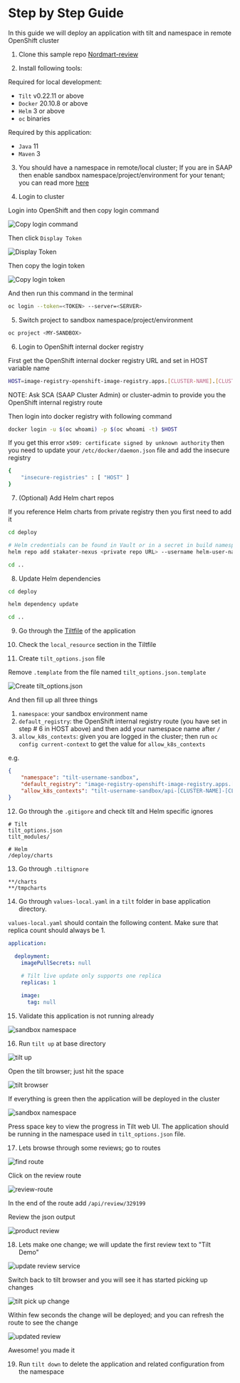 # Step by Step Guide

In this guide we will deploy an application with tilt and namespace in remote OpenShift cluster

1) Clone this sample repo [Nordmart-review](https://github.com/stakater-lab/stakater-nordmart-review)

2) Install following tools:

Required for local development:

- `Tilt` v0.22.11 or above
- `Docker` 20.10.8 or above
- `Helm` 3 or above
- `oc` binaries

Required by this application:

- `Java` 11
- `Maven` 3

3) You should have a namespace in remote/local cluster; If you are in SAAP then enable sandbox namespace/project/environment for your tenant; you can read more [here](https://docs.cloud.stakater.com/content/sre/multi-tenant-operator/customresources.html#_1-tenant)

4) Login to cluster

Login into OpenShift and then copy login command

![Copy login command](./images/copy-login-command.png)

Then click `Display Token`

![Display Token](./images/display-token.png)

Then copy the login token

![Copy login token](./images/copy-login-token.png)

And then run this command in the terminal

```bash
oc login --token=<TOKEN> --server=<SERVER>
```

5) Switch project to sandbox namespace/project/environment

```bash
oc project <MY-SANDBOX>
```

6) Login to OpenShift internal docker registry

First get the OpenShift internal docker registry URL and set in HOST variable name

```bash
HOST=image-registry-openshift-image-registry.apps.[CLUSTER-NAME].[CLUSTER-ID].kubeapp.cloud
```
NOTE: Ask SCA (SAAP Cluster Admin) or cluster-admin to provide you the OpenShift internal registry route

Then login into docker registry with following command

```bash
docker login -u $(oc whoami) -p $(oc whoami -t) $HOST
```

If you get this error `x509: certificate signed by unknown authority` then you need to update your `/etc/docker/daemon.json` file and add the insecure registry

```bash
{
    "insecure-registries" : [ "HOST" ]
}
```

7) (Optional) Add Helm chart repos

If you reference Helm charts from private registry then you first need to add it

```bash
cd deploy

# Helm credentials can be found in Vault or in a secret in build namespace
helm repo add stakater-nexus <private repo URL> --username helm-user-name --password ********; 

cd ..
```

8) Update Helm dependencies

```bash
cd deploy

helm dependency update

cd ..
```

9) Go through the [Tiltfile](https://github.com/stakater-lab/stakater-nordmart-review/blob/main/Tiltfile) of the application 

10) Check the `local_resource` section in the Tiltfile
 
11) Create `tilt_options.json` file

Remove `.template` from the file named `tilt_options.json.template`

![Create tilt_options.json](./images/tilt-options-json.png)

And then fill up all three things

1. `namespace`: your sandbox environment name
2. `default_registry`: the OpenShift internal registry route (you have set in step # 6 in HOST above) and then add your namespace name after `/`
3. `allow_k8s_contexts`: given you are logged in the cluster; then run `oc config current-context` to get the value for `allow_k8s_contexts`

e.g.

```json
{
    "namespace": "tilt-username-sandbox",
    "default_registry": "image-registry-openshift-image-registry.apps.[CLUSTER-NAME].[CLUSTER-ID].kubeapp.cloud/tilt-username-sandbox",
    "allow_k8s_contexts": "tilt-username-sandbox/api-[CLUSTER-NAME]-[CLUSTER-ID]-kubeapp-cloud:6443/user@email.com"
}
```

12) Go through the `.gitigore` and check tilt and Helm specific ignores

```
# Tilt
tilt_options.json
tilt_modules/

# Helm
/deploy/charts
```

13) Go through `.tiltignore`

```
**/charts
**/tmpcharts
```

14) Go through `values-local.yaml` in a `tilt` folder in base application directory. 

`values-local.yaml` should contain the following content. Make sure that replica count should always be 1.

```yaml
application:
    
  deployment:
    imagePullSecrets: null

    # Tilt live update only supports one replica
    replicas: 1

    image:
      tag: null
```

15) Validate this application is not running already

![sandbox namespace](./images/sandbox-env-b4-tilt-up.png)

16) Run `tilt up` at base directory 

![tilt up](./images/tilt-up.png)

Open the tilt browser; just hit the space

![tilt browser](./images/tilt-browser.png)

If everything is green then the application will be deployed in the cluster

![sandbox namespace](./images/sandbox-env-after-tilt-up.png)

Press space key to view the progress in Tilt web UI. The application should be running in the namespace used in `tilt_options.json` file.

17) Lets browse through some reviews; go to routes

![find route](./images/find-route.png)

Click on the review route

![review-route](./images/review-route.png)

In the end of the route add `/api/review/329199`

Review the json output

![product review](./images/product-review-json-b4-change.png)

18) Lets make one change; we will update the first review text to "Tilt Demo"

![update review service](./images/review-service-to-update.png)

Switch back to tilt browser and you will see it has started picking up changes

![tilt pick up change](./images/tilt-picking-up-change.png)

Within few seconds the change will be deployed; and you can refresh the route to see the change

![updated review](./images/product-review-json-after-change.png)

Awesome! you made it

19) Run `tilt down` to delete the application and related configuration from the namespace
